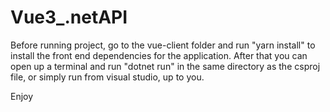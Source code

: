 # Vue3_.netAPI

Before running project, go to the vue-client folder and run "yarn install" to install the front end dependencies for the application. 
After that you can open up a terminal and run "dotnet run" in the same directory as the csproj file, or simply run from visual studio, up to you. 

Enjoy
